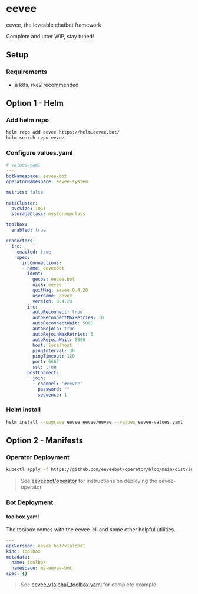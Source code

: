 # eevee

eevee, the loveable chatbot framework

Complete and utter WIP, stay tuned!

## Setup

### Requirements

- a k8s, rke2 recommended

## Option 1 - Helm

### Add helm repo

```bash
helm repo add eevee https://helm.eevee.bot/
helm search repo eevee
```

### Configure values.yaml

```yaml
# values.yaml
---
botNamespace: eevee-bot
operatorNamespace: eevee-system

metrics: false

natsCluster:
  pvcSize: 10Gi
  storageClass: mystorageclass

toolbox:
  enabled: true

connectors:
  irc:
    enabled: true
    spec:
      ircConnections:
      - name: eeveebot
        ident:
          gecos: eevee.bot
          nick: eevee
          quitMsg: eevee 0.4.20
          username: eevee
          version: 0.4.20
        irc:
          autoReconnect: true
          autoReconnectMaxRetries: 10
          autoReconnectWait: 5000
          autoRejoin: true
          autoRejoinMaxRetries: 5
          autoRejoinWait: 5000
          host: localhost
          pingInterval: 30
          pingTimeout: 120
          port: 6667
          ssl: true
        postConnect:
          join:
          - channel: '#eevee'
            password: ""
            sequence: 1
```

### Helm install

```bash
helm install --upgrade eevee eevee/eevee --values eevee-values.yaml
```

## Option 2 - Manifests

### Operator Deployment

```bash
kubectl apply -f https://github.com/eeveebot/operator/blob/main/dist/install.yaml
```

> See [eeveebot/operator](https://github.com/eeveebot/operator) for instructions on deploying the eevee-operator

### Bot Deployment

#### toolbox.yaml

The toolbox comes with the eevee-cli and some other helpful utilities.

```yaml
---
apiVersion: eevee.bot/v1alpha1
kind: Toolbox
metadata:
  name: toolbox
  namespace: my-eevee-bot
spec: {}
```

> See [eevee_v1alpha1_toolbox.yaml](https://github.com/eeveebot/operator/blob/main/src/config/samples/eevee_v1alpha1_toolbox.yaml) for complete example.
